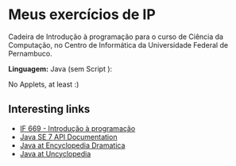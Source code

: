 # Meus exercícios de IP
Cadeira de Introdução à programação para o curso de Ciência da Computação, no Centro de Informática da Universidade Federal de Pernambuco.

**Linguagem:** Java (sem Script ):

No Applets, at least :)

## Interesting links
* [IF 669 - Introdução à programação](cin.ufpe.br/~if669)
* [Java SE 7 API Documentation](http://docs.oracle.com/javase/7/docs/api/)
* [Java at Encyclopedia Dramatica](https://encyclopediadramatica.es/Java)
* [Java at Uncyclopedia](http://uncyclopedia.wikia.com/wiki/Java)
